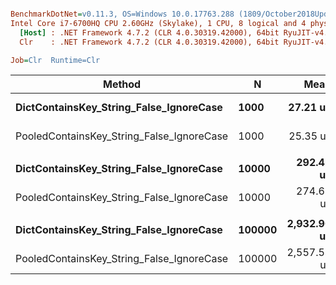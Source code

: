 ``` ini

BenchmarkDotNet=v0.11.3, OS=Windows 10.0.17763.288 (1809/October2018Update/Redstone5)
Intel Core i7-6700HQ CPU 2.60GHz (Skylake), 1 CPU, 8 logical and 4 physical cores
  [Host] : .NET Framework 4.7.2 (CLR 4.0.30319.42000), 64bit RyuJIT-v4.7.3260.0
  Clr    : .NET Framework 4.7.2 (CLR 4.0.30319.42000), 64bit RyuJIT-v4.7.3260.0

Job=Clr  Runtime=Clr  

```
|                                    Method |      N |        Mean |     Error |    StdDev | Ratio | RatioSD |
|------------------------------------------ |------- |------------:|----------:|----------:|------:|--------:|
|   **DictContainsKey_String_False_IgnoreCase** |   **1000** |    **27.21 us** | **0.1243 us** | **0.1102 us** |  **1.00** |    **0.00** |
| PooledContainsKey_String_False_IgnoreCase |   1000 |    25.35 us | 0.0845 us | 0.0749 us |  0.93 |    0.00 |
|                                           |        |             |           |           |       |         |
|   **DictContainsKey_String_False_IgnoreCase** |  **10000** |   **292.45 us** | **4.9918 us** | **4.6694 us** |  **1.00** |    **0.00** |
| PooledContainsKey_String_False_IgnoreCase |  10000 |   274.67 us | 1.0159 us | 0.9006 us |  0.94 |    0.02 |
|                                           |        |             |           |           |       |         |
|   **DictContainsKey_String_False_IgnoreCase** | **100000** | **2,932.90 us** | **6.1308 us** | **5.7348 us** |  **1.00** |    **0.00** |
| PooledContainsKey_String_False_IgnoreCase | 100000 | 2,557.54 us | 7.9452 us | 7.4320 us |  0.87 |    0.00 |
